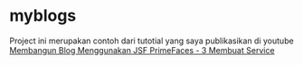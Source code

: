 # myblogs

Project ini merupakan contoh dari tutotial yang saya publikasikan di youtube [Membangun Blog Menggunakan JSF PrimeFaces - 3 Membuat Service](https://youtu.be/vsSi3VuEjE8)
